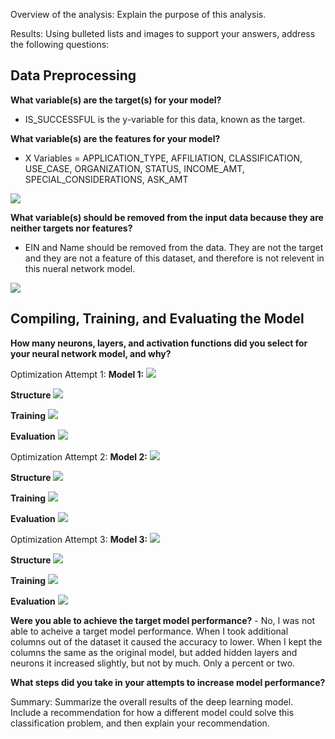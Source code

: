 Overview of the analysis: Explain the purpose of this analysis.

Results: Using bulleted lists and images to support your answers, address the following questions:

## Data Preprocessing

**What variable(s) are the target(s) for your model?**

- IS_SUCCESSFUL is the y-variable for this data, known as the target. 

**What variable(s) are the features for your model?**
    
- X Variables = APPLICATION_TYPE, AFFILIATION, CLASSIFICATION, USE_CASE, ORGANIZATION, STATUS, INCOME_AMT, SPECIAL_CONSIDERATIONS, ASK_AMT

![](https://github.com/bernbr/deep-learning-challenge/blob/83cb7d4c8b8097b251b816d40f2918a70a6bffff/Images/X%20y%20Variables.jpg?raw=true)

**What variable(s) should be removed from the input data because they are neither targets nor features?**
    
- EIN and Name should be removed from the data. They are not the target and they are not a feature of this dataset, and therefore is not relevent in this nueral network model. 

![](https://github.com/bernbr/deep-learning-challenge/blob/83cb7d4c8b8097b251b816d40f2918a70a6bffff/Images/Drop%20Columns.jpg?raw=true)

## Compiling, Training, and Evaluating the Model

**How many neurons, layers, and activation functions did you select for your neural network model, and why?**

Optimization Attempt 1:
**Model 1:** 
![](https://github.com/bernbr/deep-learning-challenge/blob/83cb7d4c8b8097b251b816d40f2918a70a6bffff/Images/nn1%20model.jpg?raw=true)

**Structure**
![](https://github.com/bernbr/deep-learning-challenge/blob/83cb7d4c8b8097b251b816d40f2918a70a6bffff/Images/Model%201%20Structure.jpg?raw=true)

**Training**
![](https://github.com/bernbr/deep-learning-challenge/blob/83cb7d4c8b8097b251b816d40f2918a70a6bffff/Images/Model%201%20Training%20.jpg?raw=true)

**Evaluation**
![](https://github.com/bernbr/deep-learning-challenge/blob/83cb7d4c8b8097b251b816d40f2918a70a6bffff/Images/Model%201%20Evaluation.jpg?raw=true)

Optimization Attempt 2:
**Model 2:** 
![](https://github.com/bernbr/deep-learning-challenge/blob/83cb7d4c8b8097b251b816d40f2918a70a6bffff/Images/nn2%20model.jpg?raw=true)

**Structure**
![](https://github.com/bernbr/deep-learning-challenge/blob/83cb7d4c8b8097b251b816d40f2918a70a6bffff/Images/Model%202%20Structure.jpg?raw=true)

**Training**
![](https://github.com/bernbr/deep-learning-challenge/blob/83cb7d4c8b8097b251b816d40f2918a70a6bffff/Images/Model%202%20Training.jpg?raw=true)

**Evaluation**
![](https://github.com/bernbr/deep-learning-challenge/blob/83cb7d4c8b8097b251b816d40f2918a70a6bffff/Images/Model%202%20Evaluation.jpg?raw=true)


Optimization Attempt 3:
**Model 3:** 
![](https://github.com/bernbr/deep-learning-challenge/blob/83cb7d4c8b8097b251b816d40f2918a70a6bffff/Images/nn3%20model.jpg?raw=true)

**Structure**
![](https://github.com/bernbr/deep-learning-challenge/blob/83cb7d4c8b8097b251b816d40f2918a70a6bffff/Images/Model%203%20Structure.jpg?raw=true)

**Training**
![](https://github.com/bernbr/deep-learning-challenge/blob/83cb7d4c8b8097b251b816d40f2918a70a6bffff/Images/Model%203%20Training.jpg?raw=true)

**Evaluation**
![](https://github.com/bernbr/deep-learning-challenge/blob/83cb7d4c8b8097b251b816d40f2918a70a6bffff/Images/Model%203%20Evaluation.jpg?raw=true)





**Were you able to achieve the target model performance?**
    - No, I was not able to acheive a target model performance. When I took additional columns out of the dataset it caused the accuracy to lower. When I kept the columns the same as the original model, but added hidden layers and neurons it increased slightly, but not by much. Only a percent or two. 

**What steps did you take in your attempts to increase model performance?**

Summary: Summarize the overall results of the deep learning model. Include a recommendation for how a different model could solve this classification problem, and then explain your recommendation.